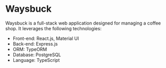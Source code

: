 # Waysbuck

Waysbuck is a full-stack web application designed for managing a coffee shop. It leverages the following technologies:

- Front-end: React.js, Material UI
- Back-end: Express.js
- ORM: TypeORM
- Database: PostgreSQL
- Language: TypeScript
